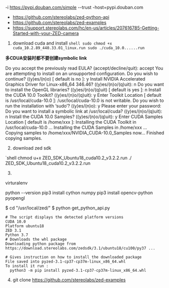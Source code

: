 -i https://pypi.douban.com/simple --trust -host=pypi.douban.com

- https://github.com/stereolabs/zed-python-api
- https://github.com/stereolabs/zed-examples
- https://support.stereolabs.com/hc/en-us/articles/207616785-Getting-Started-with-your-ZED-camera



1. download cuda and install
`shell
sudo chmod +x cuda_10.2.89_440.33.01_linux.run
sudo ./cuda_10.0......run
`

**多CDUA安装时都不要创建symbolic link**

Do you accept the previously read EULA? (accept/decline/quit): accept
You are attempting to install on an unsupported configuration. Do you wish to continue? ((y)es/(n)o) [ default is no ]: y
Install NVIDIA Accelerated Graphics Driver for Linux-x86_64 346.46? ((y)es/(n)o/(q)uit): n
Do you want to install the OpenGL libraries? ((y)es/(n)o/(q)uit) [ default is yes ]: n
Install the CUDA 10.0 Toolkit? ((y)es/(n)o/(q)uit): y
Enter Toolkit Location [ default is /usr/local/cuda-10.0 ]:
/usr/local/cuda-10.0 is not writable.
Do you wish to run the installation with ‘sudo’? ((y)es/(n)o): y
Please enter your password:
Do you want to install a symbolic link at /usr/local/cuda? ((y)es/(n)o/(q)uit): n
Install the CUDA 10.0 Samples? ((y)es/(n)o/(q)uit): y
Enter CUDA Samples Location [ default is /home/xxx ]:
Installing the CUDA Toolkit in /usr/local/cuda-10.0 …
Installing the CUDA Samples in /home/xxx …
Copying samples to /home/xxx/NVIDIA_CUDA-10.0_Samples now…
Finished copying samples.


2. download zed sdk

`shell
chmod u+x ZED_SDK_Ubuntu18_cuda10.2_v3.2.2.run
./ ZED_SDK_Ubuntu18_cuda10.2_v3.2.2.run


3.
virturalenv
 
python --version
pip3 install cython numpy
pip3 install opencv-python pyopengl


$ cd "/usr/local/zed/"
$ python get_python_api.py

    # The script displays the detected platform versions
    CUDA 10.0
    Platform ubuntu18
    ZED 3.1
    Python 3.7
    # Downloads the whl package
    Downloading python package from https://download.stereolabs.com/zedsdk/3.1/ubuntu18/cu100/py37 ...

    # Gives instruction on how to install the downloaded package
    File saved into pyzed-3.1-cp37-cp37m-linux_x86_64.whl
    To install it run :
      python3 -m pip install pyzed-3.1-cp37-cp37m-linux_x86_64.whl



4. git clone https://github.com/stereolabs/zed-examples















